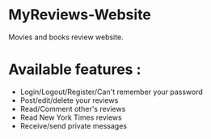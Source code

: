 # MyReviews-Website
Movies and books review website.

# Available features :
- Login/Logout/Register/Can't remember your password
- Post/edit/delete your reviews
- Read/Comment other's reviews
- Read New York Times reviews
- Receive/send private messages

